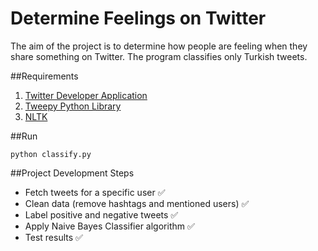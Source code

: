 # Determine Feelings on Twitter
The aim of the project is to determine how people are feeling when they share something on Twitter. The program classifies only Turkish tweets.

##Requirements

1. [Twitter Developer Application](https://apps.twitter.com/app/new)
2. [Tweepy Python Library](http://www.tweepy.org/)
3. [NLTK](http://www.nltk.org/)

##Run

`python classify.py`

##Project Development Steps

* Fetch tweets for a specific user :white_check_mark:
* Clean data (remove hashtags and mentioned users) :white_check_mark:
* Label positive and negative tweets :white_check_mark:
* Apply Naive Bayes Classifier algorithm :white_check_mark:
* Test results :white_check_mark:
